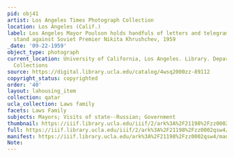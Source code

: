 ```yaml
---
pid: obj41
artist: Los Angeles Times Photograph Collection
location: Los Angeles (Calif.)
label: Los Angeles Mayor Poulson holds handfuls of letters and telegrams supporting
  stand against Soviet Premier Nikita Khrushchev, 1959
_date: '09-22-1959'
object_type: photograph
current_location: University of California, Los Angeles. Library. Department of Special
  Collections
source: https://digital.library.ucla.edu/catalog/4wsq2000zz-89112
copyright_status: copyrighted
order: '40'
layout: lahousing_item
collection: qatar
ucla_collection: Laws family
facets: Laws Family
subjects: Mayors; Visits of state--Russian; Government
thumbnail: https://iiif.library.ucla.edu/iiif/2/ark%3A%2F21198%2Fzz0002qsw4/full/250,/0/default.jpg
full: https://iiif.library.ucla.edu/iiif/2/ark%3A%2F21198%2Fzz0002qsw4/full/600,/0/default.jpg
manifest: https://iiif.library.ucla.edu/ark%3A%2F21198%2Fzz0002qsw4/manifest
Note: 
---
```

